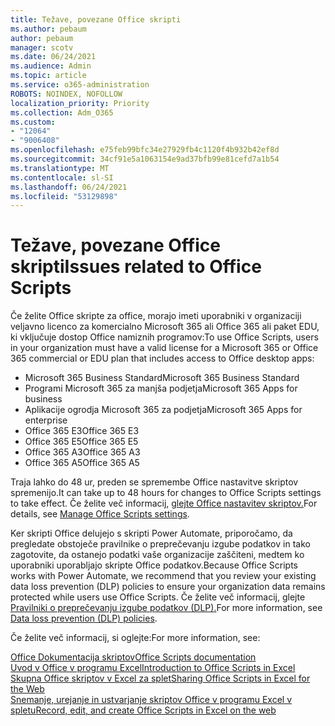 ```yaml
---
title: Težave, povezane Office skripti
ms.author: pebaum
author: pebaum
manager: scotv
ms.date: 06/24/2021
ms.audience: Admin
ms.topic: article
ms.service: o365-administration
ROBOTS: NOINDEX, NOFOLLOW
localization_priority: Priority
ms.collection: Adm_O365
ms.custom:
- "12064"
- "9006408"
ms.openlocfilehash: e75feb99bfc34e27929fb4c1120f4b932b42ef8d
ms.sourcegitcommit: 34cf91e5a1063154e9ad37bfb99e81cefd7a1b54
ms.translationtype: MT
ms.contentlocale: sl-SI
ms.lasthandoff: 06/24/2021
ms.locfileid: "53129898"
---
```

# <a name="issues-related-to-office-scripts"></a><span data-ttu-id="ae81c-102">Težave, povezane Office skripti</span><span class="sxs-lookup"><span data-stu-id="ae81c-102">Issues related to Office Scripts</span></span>

<span data-ttu-id="ae81c-103">Če želite Office skripte za office, morajo imeti uporabniki v organizaciji veljavno licenco za komercialno Microsoft 365 ali Office 365 ali paket EDU, ki vključuje dostop Office namiznih programov:</span><span class="sxs-lookup"><span data-stu-id="ae81c-103">To use Office Scripts, users in your organization must have a valid license for a Microsoft 365 or Office 365 commercial or EDU plan that includes access to Office desktop apps:</span></span>

- <span data-ttu-id="ae81c-104">Microsoft 365 Business Standard</span><span class="sxs-lookup"><span data-stu-id="ae81c-104">Microsoft 365 Business Standard</span></span>
- <span data-ttu-id="ae81c-105">Programi Microsoft 365 za manjša podjetja</span><span class="sxs-lookup"><span data-stu-id="ae81c-105">Microsoft 365 Apps for business</span></span>
- <span data-ttu-id="ae81c-106">Aplikacije ogrodja Microsoft 365 za podjetja</span><span class="sxs-lookup"><span data-stu-id="ae81c-106">Microsoft 365 Apps for enterprise</span></span>
- <span data-ttu-id="ae81c-107">Office 365 E3</span><span class="sxs-lookup"><span data-stu-id="ae81c-107">Office 365 E3</span></span>
- <span data-ttu-id="ae81c-108">Office 365 E5</span><span class="sxs-lookup"><span data-stu-id="ae81c-108">Office 365 E5</span></span>
- <span data-ttu-id="ae81c-109">Office 365 A3</span><span class="sxs-lookup"><span data-stu-id="ae81c-109">Office 365 A3</span></span>
- <span data-ttu-id="ae81c-110">Office 365 A5</span><span class="sxs-lookup"><span data-stu-id="ae81c-110">Office 365 A5</span></span>

<span data-ttu-id="ae81c-111">Traja lahko do 48 ur, preden se spremembe Office nastavitve skriptov spremenijo.</span><span class="sxs-lookup"><span data-stu-id="ae81c-111">It can take up to 48 hours for changes to Office Scripts settings to take effect.</span></span> <span data-ttu-id="ae81c-112">Če želite več informacij, [glejte Office nastavitev skriptov.](/microsoft-365/admin/manage/manage-office-scripts-settings)</span><span class="sxs-lookup"><span data-stu-id="ae81c-112">For details, see [Manage Office Scripts settings](/microsoft-365/admin/manage/manage-office-scripts-settings).</span></span>

<span data-ttu-id="ae81c-113">Ker skripti Office delujejo s skripti Power Automate, priporočamo, da pregledate obstoječe pravilnike o preprečevanju izgube podatkov in tako zagotovite, da ostanejo podatki vaše organizacije zaščiteni, medtem ko uporabniki uporabljajo skripte Office podatkov.</span><span class="sxs-lookup"><span data-stu-id="ae81c-113">Because Office Scripts works with Power Automate, we recommend that you review your existing data loss prevention (DLP) policies to ensure your organization data remains protected while users use ‎Office Scripts‎.</span></span> <span data-ttu-id="ae81c-114">Če želite več informacij, glejte [Pravilniki o preprečevanju izgube podatkov (DLP).](/power-automate/prevent-data-loss)</span><span class="sxs-lookup"><span data-stu-id="ae81c-114">For more information, see [Data loss prevention (DLP) policies](/power-automate/prevent-data-loss).</span></span>

<span data-ttu-id="ae81c-115">Če želite več informacij, si oglejte:</span><span class="sxs-lookup"><span data-stu-id="ae81c-115">For more information, see:</span></span>

[<span data-ttu-id="ae81c-116">Office Dokumentacija skriptov</span><span class="sxs-lookup"><span data-stu-id="ae81c-116">Office Scripts documentation</span></span>](/office/dev/scripts/)<br/>
[<span data-ttu-id="ae81c-117">Uvod v Office v programu Excel</span><span class="sxs-lookup"><span data-stu-id="ae81c-117">Introduction to Office Scripts in Excel</span></span>](https://support.microsoft.com/office/introduction-to-office-scripts-in-excel-9fbe283d-adb8-4f13-a75b-a81c6baf163a)<br/>
[<span data-ttu-id="ae81c-118">Skupna Office skriptov v Excel za splet</span><span class="sxs-lookup"><span data-stu-id="ae81c-118">Sharing Office Scripts in Excel for the Web</span></span>](https://support.microsoft.com/office/sharing-office-scripts-in-excel-for-the-web-226eddbc-3a44-4540-acfe-fccda3d1122b)<br/>
[<span data-ttu-id="ae81c-119">Snemanje, urejanje in ustvarjanje skriptov Office v programu Excel v spletu</span><span class="sxs-lookup"><span data-stu-id="ae81c-119">Record, edit, and create Office Scripts in Excel on the web</span></span>](/office/dev/scripts/tutorials/excel-tutorial)